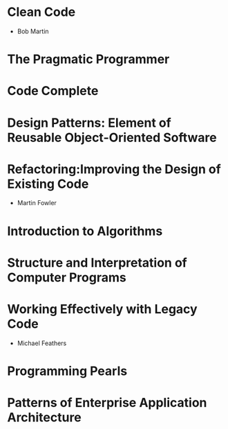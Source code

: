 # Clean Code
 * Bob Martin
# The Pragmatic Programmer
# Code Complete
# Design Patterns: Element of Reusable Object-Oriented Software
# Refactoring:Improving the Design of Existing Code
* Martin Fowler
# Introduction to Algorithms
# Structure and Interpretation of Computer Programs
# Working Effectively with Legacy Code
 * Michael Feathers
# Programming Pearls

# Patterns of Enterprise Application Architecture

